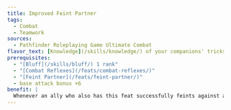 ```yaml
---
title: Improved Feint Partner
tags:
  - Combat
  - Teamwork
sources:
  - Pathfinder Roleplaying Game Ultimate Combat
flavor_text: [Knowledge](/skills/knowledge/) of your companions' tricks and techniques allow you to take even greater advantage of your allies' feints.
prerequisites:
  - "[Bluff](/skills/bluff/) 1 rank"
  - "[Combat Reflexes](/feats/combat-reflexes/)"
  - "[Feint Partner](/feats/feint-partner/)"
  - base attack bonus +6
benefit: |
  Whenever an ally who also has this feat successfully feints against an opponent, that opponent provokes an attack of opportunity from you.
---
```


